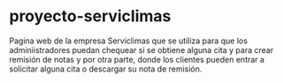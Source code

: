# proyecto-serviclimas
Pagina web de la empresa Serviclimas que se utiliza  para que los adminiistradores puedan chequear si se obtiene alguna cita y para crear remisión de notas y por otra parte,  donde los clientes pueden entrar a solicitar alguna cita o descargar su nota de remisión.
